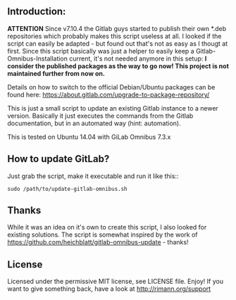 Introduction:
-------------

**ATTENTION** Since v7.10.4 the Gitlab guys started to publish their own *.deb repositories which probably makes this script useless at all. I looked if the script can easily be adapted - but found out that's not as easy as I thougt at first. Since this script basically was just a helper to easily keep a Gitlab-Omnibus-Installation current, it's not needed anymore in this setup: **I consider the published packages as the way to go now! This project is not maintained further from now on.**

Details on how to switch to the official Debian/Ubuntu packages can be found here: https://about.gitlab.com/upgrade-to-package-repository/



This is just a small script to update an existing Gitlab instance to a newer version. Basically it just executes the commands from the Gitlab documentation, but in an automated way (hint: automation).

This is tested on Ubuntu 14.04 with GiLab Omnibus 7.3.x


How to update GitLab?
---------------------

Just grab the script, make it executable and run it like this::

	sudo /path/to/update-gitlab-omnibus.sh


Thanks
------

While it was an idea on it's own to create this script, I also looked for existing solutions. The script is somewhat inspired by the work of https://github.com/heichblatt/gitlab-omnibus-update - thanks!

License
-------

Licensed under the permissive MIT license, see LICENSE file. Enjoy!
If you want to give something back, have a look at http://rimann.org/support
